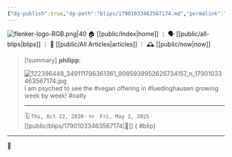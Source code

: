 ```yaml
---
{"dg-publish":true,"dg-path":"blips/17901033463567174.md","permalink":"/blips/17901033463567174/","title":"philipp on instagram @ 2020-10-22"}
---
```



<div class="transclusion internal-embed is-loaded"><div class="markdown-embed">




![flenker-logo-RGB.png|40](/img/user/attachments/flenker-logo-RGB.png)
🏠 [[public/Index\|home]]  ⋮ 🗣️ [[public/all-blips\|blips]] ⋮  📝 [[public/All Articles\|articles]]  ⋮ 🕰️ [[public/now\|now]]


</div></div>


> [!summary] **philipp**:
>
> ![122396448_349111796361361_9085939952626734157_n_17901033463567174.jpg](/img/user/attachments/122396448_349111796361361_9085939952626734157_n_17901033463567174.jpg)
> I am psyched to see the #vegan offering in #luedinghausen growing week by week! #oatly
> - - -
>
> 🗓️ <code>Thu, Oct 22, 2020</code>  · ✏️ <code> Fri, May 2, 2025</code>  · [[public/blips/17901033463567174\|🔗]]
{ #blip}


- - -

 👾

